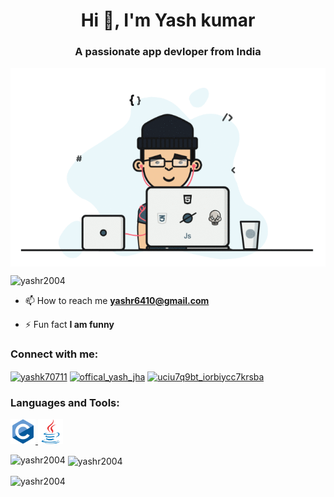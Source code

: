 <h1 align="center">Hi 👋, I'm Yash kumar</h1>
<h3 align="center">A passionate app devloper from India</h3>
<img style="display: block;-webkit-user-select: none;margin: auto;background-color: hsl(0, 0%, 90%);" src="https://raw.githubusercontent.com/AlaeddineMessadi/AlaeddineMessadi/main/web-developer-chilling.gif">
<p align="left"> <img src="https://komarev.com/ghpvc/?username=yashr2004&label=Profile%20views&color=0e75b6&style=flat" alt="yashr2004" /> </p>

- 📫 How to reach me **yashr6410@gmail.com**

- ⚡ Fun fact **I am funny**

<h3 align="left">Connect with me:</h3>
<p align="left">
<a href="https://twitter.com/yashk70711" target="blank"><img align="center" src="https://raw.githubusercontent.com/rahuldkjain/github-profile-readme-generator/master/src/images/icons/Social/twitter.svg" alt="yashk70711" height="30" width="40" /></a>
<a href="https://instagram.com/offical_yash_jha" target="blank"><img align="center" src="https://raw.githubusercontent.com/rahuldkjain/github-profile-readme-generator/master/src/images/icons/Social/instagram.svg" alt="offical_yash_jha" height="30" width="40" /></a>
<a href="https://www.youtube.com/c/uciu7q9bt_iorbiycc7krsba" target="blank"><img align="center" src="https://raw.githubusercontent.com/rahuldkjain/github-profile-readme-generator/master/src/images/icons/Social/youtube.svg" alt="uciu7q9bt_iorbiycc7krsba" height="30" width="40" /></a>
</p>

<h3 align="left">Languages and Tools:</h3>
<p align="left"> <a href="https://www.cprogramming.com/" target="_blank" rel="noreferrer"> <img src="https://raw.githubusercontent.com/devicons/devicon/master/icons/c/c-original.svg" alt="c" width="40" height="40"/> </a> <a href="https://www.java.com" target="_blank" rel="noreferrer"> <img src="https://raw.githubusercontent.com/devicons/devicon/master/icons/java/java-original.svg" alt="java" width="40" height="40"/> </a> </p>

<p><img align="left" src="https://github-readme-stats.vercel.app/api/top-langs?username=yashr2004&show_icons=true&locale=en&layout=compact" alt="yashr2004" /></p>

<p>&nbsp;<img align="center" src="https://github-readme-stats.vercel.app/api?username=yashr2004&show_icons=true&locale=en" alt="yashr2004" /></p>

<p><img align="center" src="https://github-readme-streak-stats.herokuapp.com/?user=yashr2004&" alt="yashr2004" /></p>


